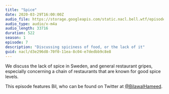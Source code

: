 ```yaml
---
title: "Spice"
date: 2020-03-29T16:00:00Z
audio_file: https://storage.googleapis.com/static.nacl.bell.wtf/episodes/7-spice.m4a
audio_type: audio/x-m4a
audio_length: 33716
duration: 522
season: 1
episode: 7
description: "Discussing spiciness of food, or the lack of it"
guid: nacl/d3e296d8-70f0-11ea-8c04-e7dedbb9c8e8
---
```


We discuss the lack of spice in Sweden, and general restaurant gripes,
especially concerning a chain of restaurants that are known for good spice
levels.

This episode features Bil, who can be found on Twitter at
[@BilawalHameed](https://twitter.com/bilawalhameed).
